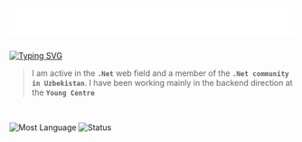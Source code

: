 <h1 align="center">
  <img src="https://github.com/AslanbekHasanov/AslanbekHasanov/blob/main/name.svg" />
</h1>

[![Typing SVG](https://readme-typing-svg.herokuapp.com?font=Fira+Code&pause=1000&color=6413F7&center=true&random=false&width=435&lines=Hi+there%2C+I'm+Aslanbek+%F0%9F%91%8B;I+am+a+.Net+developer%F0%9F%92%BB)](https://git.io/typing-svg)

> I am active in the **`.Net`** web field and a member of the **`.Net community in Uzbekistan`**. I have been working mainly in the backend direction at the **`Young Centre`**
<br>

![Most Language]()
![Status](https://github-readme-stats.vercel.app/api?username=AslanbekHasanov&show_icons=true&theme=radical) 
<p>
  <img href="https://github-readme-stats.vercel.app/api/top-langs/?username=AslanbekHasanov&layout=compact" style="padding: 5px">
  <img href="https://github-readme-stats.vercel.app/api?username=AslanbekHasanov&show_icons=true&theme=radical">
</p>

<br/>
</br>

